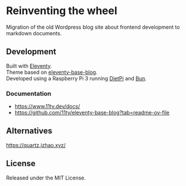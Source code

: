 # Reinventing the wheel

Migration of the old Wordpress blog site about frontend development to markdown documents.

## Development
Built with [Eleventy](https://www.11ty.dev/).  
Theme based on [eleventy-base-blog](https://github.com/11ty/eleventy-base-blog).  
Developed using a Raspberry Pi 3 running [DietPi](https://dietpi.com/) and [Bun](https://bun.sh/).

### Documentation
+ https://www.11ty.dev/docs/
+ https://github.com/11ty/eleventy-base-blog?tab=readme-ov-file

## Alternatives
https://quartz.jzhao.xyz/

## License
Released under the MIT License.
